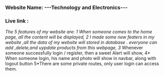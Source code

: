 ### Website Name: ---Technology and Electronics---
### Live link : 

***The 5 features of my website are:
 1* When someone comes to the home page, all the content will be displayed,
  2* I made some new featers in my website ,all the data of my website will stored in database . everyone can add ,delete,and uypdate products from this webpage,
  3* Whenever someone successfully login / register, then a sweet  Alert will show, 
  4* When someone login, his name and photo will show in navbar, along with logout button
  5*There are some private routes, only user login can access them.

